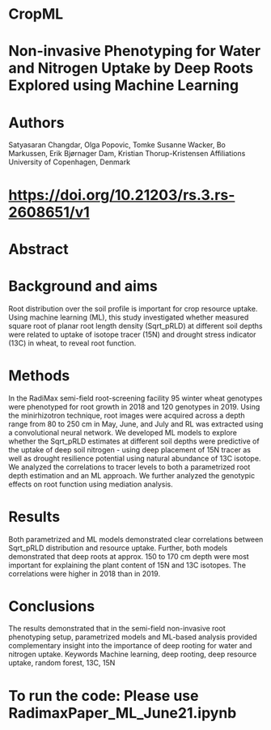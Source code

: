 # CropML

# Non-invasive Phenotyping for Water and Nitrogen Uptake by Deep Roots Explored using Machine Learning
# Authors
Satyasaran Changdar, Olga Popovic, Tomke Susanne Wacker, Bo Markussen, Erik Bjørnager Dam, Kristian Thorup-Kristensen
Affiliations
University of Copenhagen, Denmark

# https://doi.org/10.21203/rs.3.rs-2608651/v1

# Abstract 
# Background and aims
Root distribution over the soil profile is important for crop resource uptake. Using machine learning (ML), this study investigated whether measured square root of planar root length density (Sqrt_pRLD) at different soil depths were related to uptake of isotope tracer (15N) and drought stress indicator (13C) in wheat, to reveal root function.
# Methods
In the RadiMax semi-field root-screening facility 95 winter wheat genotypes were phenotyped for root growth in 2018 and 120 genotypes in 2019. Using the minirhizotron technique, root images were acquired across a depth range from 80 to 250 cm in May, June, and July and RL was extracted using a convolutional neural network. We developed ML models to explore whether the Sqrt_pRLD estimates at different soil depths were predictive of the uptake of deep soil nitrogen - using deep placement of 15N tracer as well as drought resilience potential using natural abundance of 13C isotope. We analyzed the correlations to tracer levels to both a parametrized root depth estimation and an ML approach. We further analyzed the genotypic effects on root function using mediation analysis.
# Results
Both parametrized and ML models demonstrated clear correlations between Sqrt_pRLD distribution and resource uptake. Further, both models demonstrated that deep roots at approx. 150 to 170 cm depth were most important for explaining the plant content of 15N and 13C isotopes. The correlations were higher in 2018 than in 2019. 
# Conclusions
The results demonstrated that in the semi-field non-invasive root phenotyping setup, parametrized models and ML-based analysis provided complementary insight into the importance of deep rooting for water and nitrogen uptake. 
Keywords
Machine learning, deep rooting, deep resource uptake, random forest, 13C, 15N

# To run the code: Please use RadimaxPaper_ML_June21.ipynb
